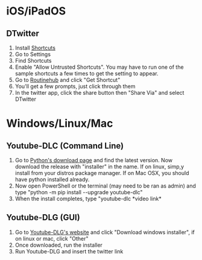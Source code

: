 # iOS/iPadOS

## DTwitter

1. Install [Shortcuts](https://apps.apple.com/us/app/shortcuts/id915249334) 
2. Go to Settings
3. Find Shortcuts
 4. Enable "Allow Untrusted Shortcuts". You may have to run one of the sample shortcuts a few times to get the setting to appear.
 5. Go to [Routinehub](https://routinehub.co/shortcut/6166/) and click "Get Shortcut"
 6. You'll get a few prompts, just click through them
 7. In the twitter app, click the share button then "Share Via" and select DTwitter
 
# Windows/Linux/Mac
    
## Youtube-DLC (Command Line)

1. Go to [Python's download page](https://www.python.org/downloads/) and find the latest version. Now download the release with "installer" in the name. If on linux, simp,y install from your distros package manager. If on Mac OSX, you should have python installed already. 
2. Now open PowerShell or the terminal (may need to be ran as admin) and type "python -m pip install --upgrade youtube-dlc"
3. When the install completes, type "youtube-dlc \*video link*

## Youtube-DLG (GUI)

1. Go to [Youtube-DLG's website](https://mrs0m30n3.github.io/youtube-dl-gui/) and click "Download windows installer", if on linux or mac, click "Other"
2. Once downloaded, run the installer
3. Run Youtube-DLG and insert the twitter link
